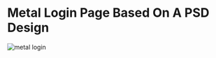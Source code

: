 # Metal Login Page Based On A PSD Design


![metal login](https://github.com/m0hammadb/MetalLoginPageReactTS/assets/116277578/273c19b3-44b8-45e1-a803-e2655626c99f)
